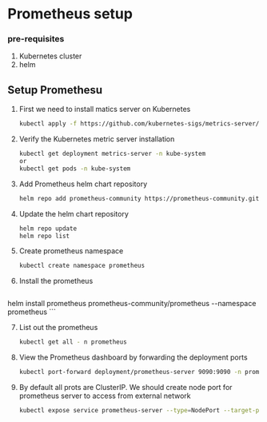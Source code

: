 # Prometheus setup
### pre-requisites
1. Kubernetes cluster
2. helm

## Setup Promethesu 
1. First we need to install matics server on Kubernetes
   ```sh
   kubectl apply -f https://github.com/kubernetes-sigs/metrics-server/releases/latest/download/components.yaml
   ```
2. Verify the Kubernetes metric server installation 
   ```sh 
   kubectl get deployment metrics-server -n kube-system 
   or 
   kubectl get pods -n kube-system
   ```
3. Add Prometheus helm chart repository
   ```sh
   helm repo add prometheus-community https://prometheus-community.github.io/helm-charts 
   ```
4. Update the helm chart repository
   ```sh
   helm repo update
   helm repo list
   ```
5. Create prometheus namespace
   ```sh 
   kubectl create namespace prometheus
   ```

6. Install the prometheus
   ```sh
 helm install prometheus prometheus-community/prometheus  --namespace prometheus
    ```

7. List out the prometheus 
   ```sh 
   kubectl get all - n prometheus
   ```

8. View the Prometheus dashboard by forwarding the deployment ports
   ```sh
   kubectl port-forward deployment/prometheus-server 9090:9090 -n prometheus
   ```

9. By default all prots are ClusterIP. We should create node port for prometheus server to access from external network 
   ```sh
   kubectl expose service prometheus-server --type=NodePort --target-port=9090 --name=prometheus-server-ext 
   ```
